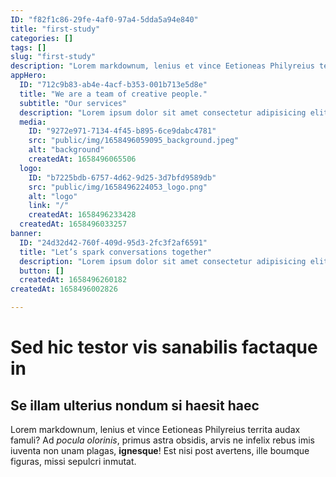 ```yaml
---
ID: "f82f1c86-29fe-4af0-97a4-5dda5a94e840"
title: "first-study"
categories: []
tags: []
slug: "first-study"
description: "Lorem markdownum, lenius et vince Eetioneas Philyreius territa audax famuli?"
appHero:
  ID: "712c9b83-ab4e-4acf-b353-001b713e5d8e"
  title: "We are a team of creative people."
  subtitle: "Our services"
  description: "Lorem ipsum dolor sit amet consectetur adipisicing elit. Dolor nemo libero laboriosam? Illum, nam. Repellendus aliquid, soluta, recusandae rem eaque dignissimos velit voluptatem tenetur?"
  media:
    ID: "9272e971-7134-4f45-b895-6ce9dabc4781"
    src: "public/img/1658496059095_background.jpeg"
    alt: "background"
    createdAt: 1658496065506
  logo:
    ID: "b7225bdb-6757-4d62-9d25-3d7bfd9589db"
    src: "public/img/1658496224053_logo.png"
    alt: "logo"
    link: "/"
    createdAt: 1658496233428
  createdAt: 1658496033257
banner:
  ID: "24d32d42-760f-409d-95d3-2fc3f2af6591"
  title: "Let’s spark conversations together"
  description: "Lorem ipsum dolor sit amet consectetur adipisicing elit."
  button: []
  createdAt: 1658496260182
createdAt: 1658496002826

---
```

# Sed hic testor vis sanabilis factaque in

## Se illam ulterius nondum si haesit haec

Lorem markdownum, lenius et vince Eetioneas Philyreius territa audax famuli? Ad
*pocula olorinis*, primus astra obsidis, arvis ne infelix rebus imis iuventa non
unam plagas, **ignesque**! Est nisi post avertens, ille boumque figuras, missi
sepulcri inmutat.